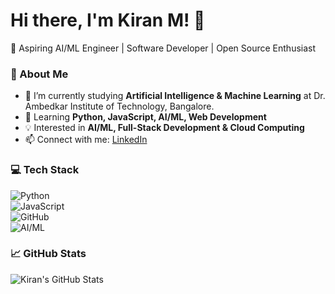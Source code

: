 # Hi there, I'm Kiran M! 👋  
🚀 Aspiring AI/ML Engineer | Software Developer | Open Source Enthusiast  

### 🌟 About Me  
- 🔭 I’m currently studying **Artificial Intelligence & Machine Learning** at Dr. Ambedkar Institute of Technology, Bangalore.  
- 🌱 Learning **Python, JavaScript, AI/ML, Web Development**  
- 💡 Interested in **AI/ML, Full-Stack Development & Cloud Computing**  
- 📫 Connect with me: [LinkedIn](your-linkedin-url)  

### 💻 Tech Stack  
![Python](https://img.shields.io/badge/Python-3776AB?style=for-the-badge&logo=python&logoColor=white)  
![JavaScript](https://img.shields.io/badge/JavaScript-F7DF1E?style=for-the-badge&logo=javascript&logoColor=black)  
![GitHub](https://img.shields.io/badge/GitHub-181717?style=for-the-badge&logo=github&logoColor=white)  
![AI/ML](https://img.shields.io/badge/AI%2FML-FF6F00?style=for-the-badge&logo=tensorflow&logoColor=white)  

### 📈 GitHub Stats  
![Kiran's GitHub Stats](https://github-readme-stats.vercel.app/api?username=kiran05-stack&show_icons=true&theme=radical)  
